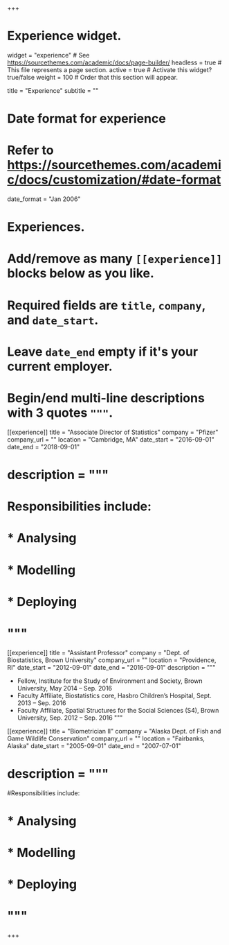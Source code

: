 +++
# Experience widget.
widget = "experience"  # See https://sourcethemes.com/academic/docs/page-builder/
headless = true  # This file represents a page section.
active = true  # Activate this widget? true/false
weight = 100  # Order that this section will appear.

title = "Experience"
subtitle = ""

# Date format for experience
#   Refer to https://sourcethemes.com/academic/docs/customization/#date-format
date_format = "Jan 2006"

# Experiences.
#   Add/remove as many `[[experience]]` blocks below as you like.
#   Required fields are `title`, `company`, and `date_start`.
#   Leave `date_end` empty if it's your current employer.
#   Begin/end multi-line descriptions with 3 quotes `"""`.
[[experience]]
  title = "Associate Director of Statistics"
  company = "Pfizer"
  company_url = ""
  location = "Cambridge, MA"
  date_start = "2016-09-01"
  date_end = "2018-09-01"
#  description = """
#  Responsibilities include:
#  * Analysing
#  * Modelling
#  * Deploying
#  """

[[experience]]
  title = "Assistant Professor"
  company = "Dept. of Biostatistics, Brown University"
  company_url = ""
  location = "Providence, RI"
  date_start = "2012-09-01"
  date_end = "2016-09-01"
  description = """
  * Fellow, Institute for the Study of Environment and Society, Brown University, May 2014 – Sep. 2016 
  * Faculty Affiliate, Biostatistics core, Hasbro Children’s Hospital, Sept. 2013 – Sep. 2016 
  * Faculty Affiliate, Spatial Structures for the Social Sciences (S4), Brown University, Sep. 2012 – Sep. 2016
 """
 
[[experience]]
  title = "Biometrician II"
  company = "Alaska Dept. of Fish and Game Wildlife Conservation"
  company_url = ""
  location = "Fairbanks, Alaska"
  date_start = "2005-09-01"
  date_end = "2007-07-01"
 # description = """
 #Responsibilities include:
 # * Analysing
#  * Modelling
 # * Deploying
#  """


+++
